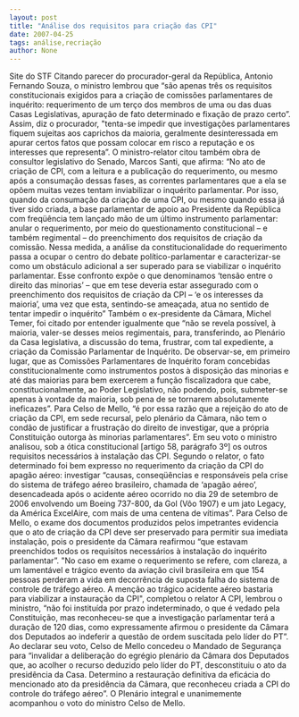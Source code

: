 ```yaml
---
layout: post
title: "Análise dos requisitos para criação das CPI"
date: 2007-04-25
tags: análise,recriação
author: None
---
```

Site do STF
Citando parecer do procurador-geral da República, Antonio Fernando Souza, o ministro lembrou que “são apenas três os requisitos constitucionais exigidos para a criação de comissões parlamentares de inquérito: requerimento de um terço dos membros de uma ou das duas Casas Legislativas, apuração de fato determinado e fixação de prazo certo”. Assim, diz o procurador, \"tenta-se impedir que investigações parlamentares fiquem sujeitas aos caprichos da maioria, geralmente desinteressada em apurar certos fatos que possam colocar em risco a reputação e os interesses que representa”.
O ministro-relator citou também obra de consultor legislativo do Senado, Marcos Santi, que afirma: “No ato de criação de CPI, com a leitura e a publicação do requerimento, ou mesmo após a consumação dessas fases, as correntes parlamentares que a ela se opõem muitas vezes tentam inviabilizar o inquérito parlamentar. Por isso, quando da consumação da criação de uma CPI, ou mesmo quando essa já tiver sido criada, a base parlamentar de apoio ao Presidente da República com freqüência tem lançado mão de um último instrumento parlamentar: anular o requerimento, por meio do questionamento constitucional – e também regimental – do preenchimento dos requisitos de criação da comissão. Nessa medida, a análise da constitucionalidade do requerimento passa a ocupar o centro do debate político-parlamentar e caracterizar-se como um obstáculo adicional a ser superado para se viabilizar o inquérito parlamentar. Esse confronto expõe o que denominamos ‘tensão entre o direito das minorias’ – que em tese deveria estar assegurado com o preenchimento dos requisitos de criação da CPI – ‘e os interesses da maioria’, uma vez que esta, sentindo-se ameaçada, atua no sentido de tentar impedir o inquérito” 
Também o ex-presidente da Câmara, Michel Temer, foi citado por entender igualmente que “não se revela possível, à maioria, valer-se desses meios regimentais, para, transferindo, ao Plenário da Casa legislativa, a discussão do tema, frustrar, com tal expediente, a criação da Comissão Parlamentar de Inquérito. De observar-se, em primeiro lugar, que as Comissões Parlamentares de Inquérito foram concebidas constitucionalmente como instrumentos postos à disposição das minorias e até das maiorias para bem exercerem a função fiscalizadora que cabe, constitucionalmente, ao Poder Legislativo, não podendo, pois, submeter-se apenas à vontade da maioria, sob pena de se tornarem absolutamente ineficazes”.
Para Celso de Mello, “é por essa razão que a rejeição do ato de criação da CPI, em sede recursal, pelo plenário da Câmara, não tem o condão de justificar a frustração do direito de investigar, que a própria Constituição outorga às minorias parlamentares”.
Em seu voto o ministro analisou, sob a ótica constitucional [artigo 58, parágrafo 3º] os outros requisitos necessários à instalação das CPI. Segundo o relator, o fato determinado foi bem expresso no requerimento da criação da CPI do apagão aéreo: investigar “causas, conseqüências e responsáveis pela crise do sistema de tráfego aéreo brasileiro, chamada de ‘apagão aéreo’, desencadeada após o acidente aéreo ocorrido no dia 29 de setembro de 2006 envolvendo um Boeing 737-800, da Gol (Vôo 1907) e um jato Legacy, da América ExcelAire, com mais de uma centena de vítimas”.
Para Celso de Mello, o exame dos documentos produzidos pelos impetrantes evidencia que o ato de criação da CPI deve ser preservado para permitir sua imediata instalação, pois o presidente da Câmara reafirmou “que estavam preenchidos todos os requisitos necessários à instalação do inquérito parlamentar”. \"No caso em exame o requerimento se refere, com clareza, a um lamentável e trágico evento da aviação civil brasileira em que 154 pessoas perderam a vida em decorrência de suposta falha do sistema de controle de tráfego aéreo. A menção ao trágico acidente aéreo bastaria para viabilizar a instauração da CPI\", completou o relator
A CPI, lembrou o ministro, “não foi instituída por prazo indeterminado, o que é vedado pela Constituição, mas reconheceu-se que a investigação parlamentar terá a duração de 120 dias, como expressamente afirmou o presidente da Câmara dos Deputados ao indeferir a questão de ordem suscitada pelo líder do PT”. 
Ao declarar seu voto, Celso de Mello concedeu o Mandado de Segurança para “invalidar a deliberação do egrégio plenário da Câmara dos Deputados que, ao acolher o recurso deduzido pelo líder do PT, desconstituiu o ato da presidência da Casa. Determino a restauração definitiva da eficácia do mencionado ato da presidência da Câmara, que reconheceu criada a CPI do controle do tráfego aéreo”.
O Plenário integral e unanimemente acompanhou o voto do ministro Celso de Mello.  